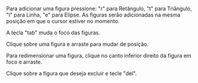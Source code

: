 Para adicionar uma figura pressione:
  "r" para Retângulo,
  "t" para Triângulo,
  "l" para Linha,
  "e" para Elipse.
As figuras serão adicionadas na mesma posição em que o cursor estiver no momento.

A tecla "tab" muda o foco das figuras.

Clique sobre uma figura e arraste para mudar de posição.

Para redimensionar uma figura, clique no canto inferior direito da figura em foco e arraste.

Clique sobre a figura que deseja excluir e tecle "del".
